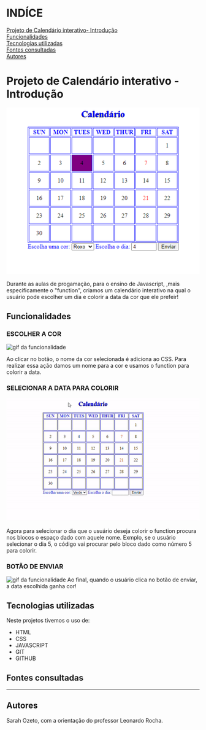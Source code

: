 # INDÍCE
[Projeto de Calendário interativo- Introdução](#projeto-de-calend%C3%A1rio-interativo---introdu%C3%A7%C3%A3o)   
[Funcionalidades](#funcionalidades)  
[Tecnologias utilizadas](#tecnologias-utilizadas)  
[Fontes consultadas](#fontes-consultadas)  
[Autores](#autores)  

# Projeto de Calendário interativo - Introdução

![Imagem da página inicial](IMG/img-calendario.png)

Durante as aulas de progamação, para o ensino de Javascript, ,mais especificamente o "function", criamos um calendário interativo na qual o usuário pode escolher um dia e colorir a data da cor que ele prefeir!

## Funcionalidades

### ESCOLHER A COR
![gif da funcionalidade]()

Ao clicar no botão, o nome da cor selecionada é adiciona ao CSS. Para realizar essa ação damos um nome para a cor e usamos o function para colorir a data.

### SELECIONAR A DATA PARA COLORIR
![gif da funcionalidade](IMG/giffun2.gif)

Agora para selecionar o dia que o usuário deseja colorir o function procura nos blocos o espaço dado com aquele nome. Exmplo, se o usuário selecionar o dia 5, o código vai procurar pelo bloco dado como número 5 para colorir. 

### BOTÃO DE ENVIAR
![gif da funcionalidade]()
Ao final, quando o usuário clica no botão de enviar, a data escolhida ganha cor!


## Tecnologias utilizadas
Neste projetos tivemos o uso de:
* HTML
* CSS
* JAVASCRIPT
* GIT 
* GITHUB

## Fontes consultadas
---

## Autores
Sarah Ozeto, com a orientação do professor Leonardo Rocha.
